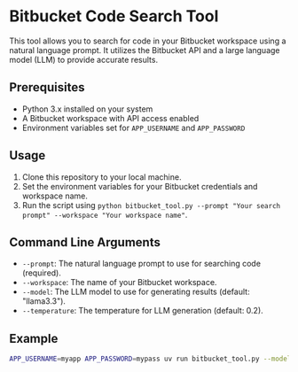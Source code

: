 # Bitbucket Code Search Tool

This tool allows you to search for code in your Bitbucket workspace using a natural language prompt. It utilizes the Bitbucket API and a large language model (LLM) to provide accurate results.

## Prerequisites

* Python 3.x installed on your system
* A Bitbucket workspace with API access enabled
* Environment variables set for `APP_USERNAME` and `APP_PASSWORD`

## Usage

1. Clone this repository to your local machine.
2. Set the environment variables for your Bitbucket credentials and workspace name.
3. Run the script using `python bitbucket_tool.py --prompt "Your search prompt" --workspace "Your workspace name"`.

## Command Line Arguments

* `--prompt`: The natural language prompt to use for searching code (required).
* `--workspace`: The name of your Bitbucket workspace.
* `--model`: The LLM model to use for generating results (default: "llama3.3").
* `--temperature`: The temperature for LLM generation (default: 0.2).

## Example

```bash
APP_USERNAME=myapp APP_PASSWORD=mypass uv run bitbucket_tool.py --model=devstral --prompt 'Find all files containing ABCD in MYPROJ project. Fetch 10 pages max.' --workspace=myworkspace --temperature=0.2
```
